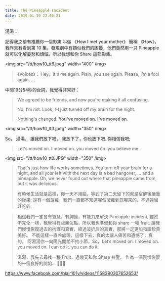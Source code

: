 ```yaml
---
title: The Pineapple Incident
date: 2019-01-19 22:05:21
---
```


湯湯：

記得我之前有推薦你一個影集 叫做 《How I met your mother》 簡稱 《How》，我昨天有看到第 10 集，發現劇中有類似我們的困擾，他們竟然用一只  Pineapple 就可以化解憂愁和煩惱。所以我想和你 Share 這部影集。

<img src="/tt/how10_tt6.jpeg" width="400" /img>

> 《Voices》： Hey，it's me again. Plain, you see again. Please,  I’m a fool again. ...
   
中間19分54秒的台詞，我覺得非常好：

> We agreed to be friends, and now you're making it all confusing.
>
> No, I'm not. Look, I-I just turned off my brain for the night.
>
> Nothing's changed. **You've moved on. I've moved on**.

<img src="/tt/how10_tt3.jpeg" width="350" /img>

So， 湯湯， 讓我們放下吧， 我放下了，你也放下吧. 你相信我吧;

> Let's moved on. I moved on. you moved on. you believe me.

<img src="/tt/how10_tt0.JPG" width="350" /img>

> That's just how life works sometimes. You turn off your brain for a night,
and all your left with the next day is a bad hangover, ... and a pineapple.
> Oh, we never found out where that pineapple came from, but it was delicious.
> 
> 有時候生活就是這樣，你一天不用腦，等到了第二天留下的就是宿醉後嚴重的後果, 還有一個菠蘿，我們一直都不知道哪個菠蘿到底哪來的，不過還蠻好吃的。


> 相信我們一定會有智慧，有胸懷，有能力來解決 Pineapple incident, 雖然不完全一樣，我覺得有些類似點，所以我也準備和你 share 一種 fruit. 讓我們慢慢恢復過去的拘謹和真實，經過波折后的真實，那將一定更加和諧珍貴美好。 不能這樣一直冷處理，這樣下去，真的太讓人痛苦和遺憾了，真的。 阿湯湯你一向陽光開朗不拘小節，So，Let’s moved on. I moved on. you moved on. I can do it. you can do it.
>
> 湯湯，我先去尋找一種 Fruit，過幾天和你 Share 共鑒， 作為一個慢慢恢復的一個良好的開始... 🤝🤝🤝

https://www.facebook.com/blair101v/videos/1158390307652653/

